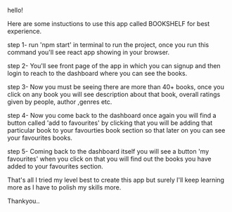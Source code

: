 hello!

Here are some instuctions to use this app called BOOKSHELF for best experience.

step 1- run 'npm start' in terminal to run the project, once you run this command you'll see react app showing in your browser.

step 2- You'll see front page of the app in which you can signup and then login to reach to the dashboard where you can see the books.

step 3- Now you must be seeing there are more than 40+ books, once you click on any book you will see description about that book, overall ratings given by people, author ,genres etc. 

step 4- Now you come back to the dashboard once again you will find a button called 'add to favourites' by clicking that you will be adding that particular book to your favourties book section so that later on you can see your favourites books.

step 5- Coming back to the dashboard itself you will see a button 'my favourites' when you click on that you will find out the books you have added to your favourites section.

That's all I tried my level best to create this app but surely I'll keep learning more as I have to polish my skills more.

Thankyou..